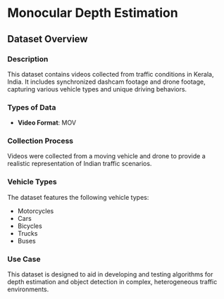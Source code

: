 # Monocular Depth Estimation

## Dataset Overview

### Description
This dataset contains videos collected from traffic conditions in Kerala, India. It includes synchronized dashcam footage and drone footage, capturing various vehicle types and unique driving behaviors.

### Types of Data
- **Video Format**: MOV

### Collection Process
Videos were collected from a moving vehicle and drone to provide a realistic representation of Indian traffic scenarios.

### Vehicle Types
The dataset features the following vehicle types:
- Motorcycles
- Cars
- Bicycles
- Trucks
- Buses

### Use Case
This dataset is designed to aid in developing and testing algorithms for depth estimation and object detection in complex, heterogeneous traffic environments.
